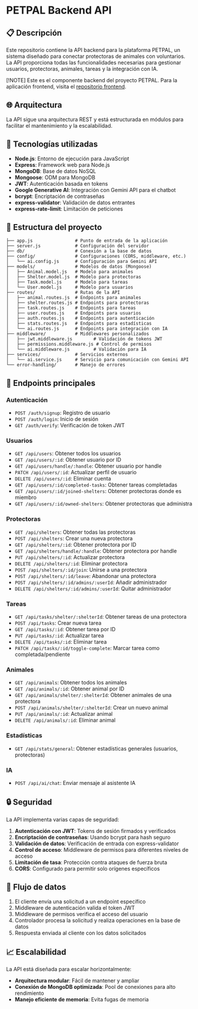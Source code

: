 # PETPAL Backend API

## 📋 Descripción

Este repositorio contiene la API backend para la plataforma PETPAL, un sistema diseñado para conectar protectoras de animales con voluntarios. La API proporciona todas las funcionalidades necesarias para gestionar usuarios, protectoras, animales, tareas y la integración con IA.

[!NOTE]
Este es el componente backend del proyecto PETPAL. Para la aplicación frontend, visita el [repositorio frontend](https://github.com/garaluzardo/final-project-front).

## 🌐 Arquitectura

La API sigue una arquitectura REST y está estructurada en módulos para facilitar el mantenimiento y la escalabilidad.

## 🚀 Tecnologías utilizadas

- **Node.js**: Entorno de ejecución para JavaScript
- **Express**: Framework web para Node.js
- **MongoDB**: Base de datos NoSQL
- **Mongoose**: ODM para MongoDB
- **JWT**: Autenticación basada en tokens
- **Google Generative AI**: Integración con Gemini API para el chatbot
- **bcrypt**: Encriptación de contraseñas
- **express-validator**: Validación de datos entrantes
- **express-rate-limit**: Limitación de peticiones

## 📁 Estructura del proyecto

```
├── app.js                # Punto de entrada de la aplicación
├── server.js             # Configuración del servidor
├── db/                   # Conexión a la base de datos
├── config/               # Configuraciones (CORS, middleware, etc.)
│   └── ai.config.js      # Configuración para Gemini API
├── models/               # Modelos de datos (Mongoose)
│   ├── Animal.model.js   # Modelo para animales
│   ├── Shelter.model.js  # Modelo para protectoras
│   ├── Task.model.js     # Modelo para tareas
│   └── User.model.js     # Modelo para usuarios
├── routes/               # Rutas de la API
│   ├── animal.routes.js  # Endpoints para animales
│   ├── shelter.routes.js # Endpoints para protectoras
│   ├── task.routes.js    # Endpoints para tareas
│   ├── user.routes.js    # Endpoints para usuarios
│   ├── auth.routes.js    # Endpoints para autenticación
│   ├── stats.routes.js   # Endpoints para estadísticas
│   └── ai.routes.js      # Endpoints para integración con IA
├── middleware/           # Middlewares personalizados
│   ├── jwt.middleware.js        # Validación de tokens JWT
│   ├── permissions.middleware.js # Control de permisos
│   └── ai.middleware.js         # Validación para IA
├── services/             # Servicios externos
│   └── ai.service.js     # Servicio para comunicación con Gemini API
└── error-handling/       # Manejo de errores
```

## 📌 Endpoints principales

### Autenticación

- `POST /auth/signup`: Registro de usuario
- `POST /auth/login`: Inicio de sesión
- `GET /auth/verify`: Verificación de token JWT

### Usuarios

- `GET /api/users`: Obtener todos los usuarios
- `GET /api/users/:id`: Obtener usuario por ID
- `GET /api/users/handle/:handle`: Obtener usuario por handle
- `PATCH /api/users/:id`: Actualizar perfil de usuario
- `DELETE /api/users/:id`: Eliminar cuenta
- `GET /api/users/:id/completed-tasks`: Obtener tareas completadas
- `GET /api/users/:id/joined-shelters`: Obtener protectoras donde es miembro
- `GET /api/users/:id/owned-shelters`: Obtener protectoras que administra

### Protectoras

- `GET /api/shelters`: Obtener todas las protectoras
- `POST /api/shelters`: Crear una nueva protectora
- `GET /api/shelters/:id`: Obtener protectora por ID
- `GET /api/shelters/handle/:handle`: Obtener protectora por handle
- `PUT /api/shelters/:id`: Actualizar protectora
- `DELETE /api/shelters/:id`: Eliminar protectora
- `POST /api/shelters/:id/join`: Unirse a una protectora
- `POST /api/shelters/:id/leave`: Abandonar una protectora
- `POST /api/shelters/:id/admins/:userId`: Añadir administrador
- `DELETE /api/shelters/:id/admins/:userId`: Quitar administrador

### Tareas

- `GET /api/tasks/shelter/:shelterId`: Obtener tareas de una protectora
- `POST /api/tasks`: Crear nueva tarea
- `GET /api/tasks/:id`: Obtener tarea por ID
- `PUT /api/tasks/:id`: Actualizar tarea
- `DELETE /api/tasks/:id`: Eliminar tarea
- `PATCH /api/tasks/:id/toggle-complete`: Marcar tarea como completada/pendiente

### Animales

- `GET /api/animals`: Obtener todos los animales
- `GET /api/animals/:id`: Obtener animal por ID
- `GET /api/animals/shelter/:shelterId`: Obtener animales de una protectora
- `POST /api/animals/shelter/:shelterId`: Crear un nuevo animal
- `PUT /api/animals/:id`: Actualizar animal
- `DELETE /api/animals/:id`: Eliminar animal

### Estadísticas

- `GET /api/stats/general`: Obtener estadísticas generales (usuarios, protectoras)

### IA

- `POST /api/ai/chat`: Enviar mensaje al asistente IA

## 🔒 Seguridad

La API implementa varias capas de seguridad:

1. **Autenticación con JWT**: Tokens de sesión firmados y verificados
2. **Encriptación de contraseñas**: Usando bcrypt para hash seguro
3. **Validación de datos**: Verificación de entrada con express-validator
4. **Control de acceso**: Middleware de permisos para diferentes niveles de acceso
5. **Limitación de tasa**: Protección contra ataques de fuerza bruta
6. **CORS**: Configurado para permitir solo orígenes específicos

## 🔄 Flujo de datos

1. El cliente envía una solicitud a un endpoint específico
2. Middleware de autenticación valida el token JWT
3. Middleware de permisos verifica el acceso del usuario
4. Controlador procesa la solicitud y realiza operaciones en la base de datos
5. Respuesta enviada al cliente con los datos solicitados

## 📈 Escalabilidad

La API está diseñada para escalar horizontalmente:

- **Arquitectura modular**: Fácil de mantener y ampliar
- **Conexión de MongoDB optimizada**: Pool de conexiones para alto rendimiento
- **Manejo eficiente de memoria**: Evita fugas de memoria
